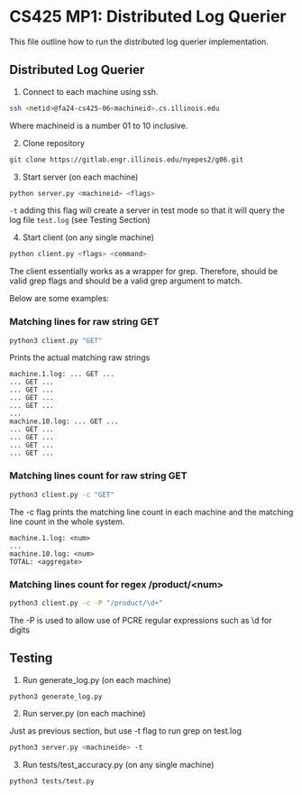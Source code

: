 # CS425 MP1: Distributed Log Querier

This file outline how to run the distributed log querier implementation.

## Distributed Log Querier

1. Connect to each machine using ssh.

```bash
ssh <netid>@fa24-cs425-06<machineid>.cs.illinois.edu
```

Where machineid is a number 01 to 10 inclusive.

2. Clone repository 

```bash
git clone https://gitlab.engr.illinois.edu/nyepes2/g06.git
```

3. Start server (on each machine)

```bash
python server.py <machineid> <flags>
```
`-t` adding this flag will create a server in test mode so that it will query the log file `test.log` (see Testing Section)

4. Start client (on any single machine)

```bash
python client.py <flags> <command>
```

The client essentially works as a wrapper for grep. Therefore, <flags> should be valid grep flags and <command> should be a valid grep argument to match.

Below are some examples:

### Matching lines for raw string GET
```bash
python3 client.py "GET"
```

Prints the actual matching raw strings

```
machine.1.log: ... GET ...
... GET ...
... GET ...
... GET ...
... GET ...
...
machine.10.log: ... GET ...
... GET ...
... GET ...
... GET ...
... GET ...
```

### Matching lines count for raw string GET
```bash
python3 client.py -c "GET"
```

The -c flag prints the matching line count in each machine and the matching line count in the whole system.

```
machine.1.log: <num>
...
machine.10.log: <num>
TOTAL: <aggregate>
```

### Matching lines count for regex /product/\<num\>
```bash
python3 client.py -c -P "/product/\d+"
```

The -P is used to allow use of PCRE regular expressions such as \d for digits

## Testing

1. Run generate_log.py (on each machine)

```bash
python3 generate_log.py
```

2. Run server.py (on each machine)

Just as previous section, but use -t flag to run grep on test.log

```bash
python3 server.py <machineide> -t
```

3. Run tests/test_accuracy.py (on any single machine)

```bash
python3 tests/test.py
```

